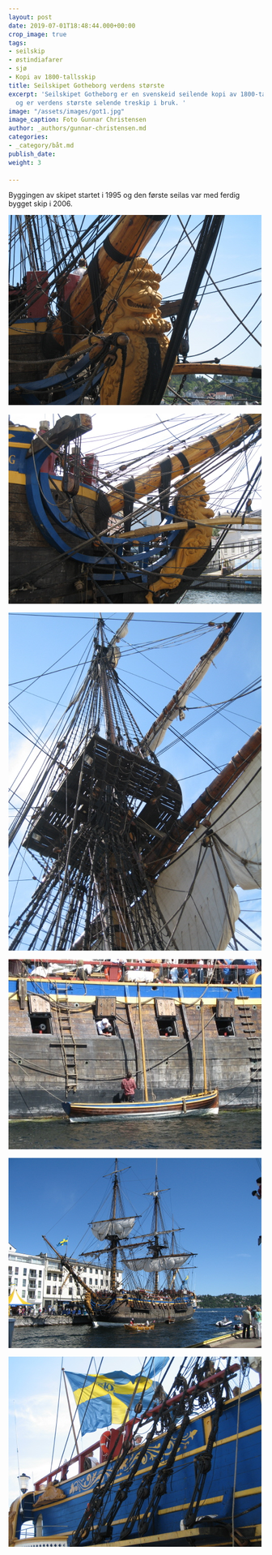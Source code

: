 ```yaml
---
layout: post
date: 2019-07-01T18:48:44.000+00:00
crop_image: true
tags:
- seilskip
- østindiafarer
- sjø
- Kopi av 1800-tallsskip
title: Seilskipet Gotheborg verdens største
excerpt: 'Seilskipet Gotheborg er en svenskeid seilende kopi av 1800-talls Øst-indiafarer
  og er verdens største selende treskip i bruk. '
image: "/assets/images/got1.jpg"
image_caption: Foto Gunnar Christensen
author: _authors/gunnar-christensen.md
categories:
- _category/båt.md
publish_date:
weight: 3

---
```

Byggingen av skipet startet i 1995 og den første seilas var med ferdig bygget skip i 2006.

![](/assets/images/got8.jpg)

![](/assets/images/got5.jpg)

![](/assets/images/got3.jpg)

![](/assets/images/got9.jpg)

![](/assets/images/got7.jpg)

![](/assets/images/got2.jpg)
